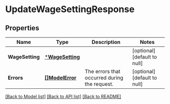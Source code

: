 # UpdateWageSettingResponse

## Properties
Name | Type | Description | Notes
------------ | ------------- | ------------- | -------------
**WageSetting** | [***WageSetting**](WageSetting.md) |  | [optional] [default to null]
**Errors** | [**[]ModelError**](Error.md) | The errors that occurred during the request. | [optional] [default to null]

[[Back to Model list]](../README.md#documentation-for-models) [[Back to API list]](../README.md#documentation-for-api-endpoints) [[Back to README]](../README.md)

